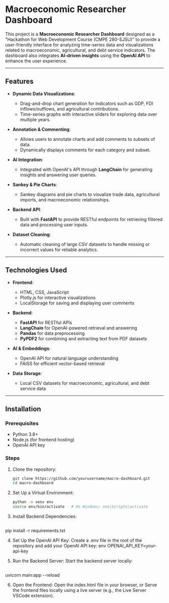 # Macroeconomic Researcher Dashboard

This project is a **Macroeconomic Researcher Dashboard** designed as a "Hackathon for Web Development Course (CMPE 280-SJSU)" to provide a user-friendly interface for analyzing time-series data and visualizations related to macroeconomic, agricultural, and debt service indicators. The dashboard also integrates **AI-driven insights** using the **OpenAI API** to enhance the user experience.

---

## Features

- **Dynamic Data Visualizations**:
  - Drag-and-drop chart generation for indicators such as GDP, FDI inflows/outflows, and agricultural contributions.
  - Time-series graphs with interactive sliders for exploring data over multiple years.

- **Annotation & Commenting**:
  - Allows users to annotate charts and add comments to subsets of data.
  - Dynamically displays comments for each category and subset.

- **AI Integration**:
  - Integrated with OpenAI's API through **LangChain** for generating insights and answering user queries.

- **Sankey & Pie Charts**:
  - Sankey diagrams and pie charts to visualize trade data, agricultural imports, and macroeconomic relationships.

- **Backend API**:
  - Built with **FastAPI** to provide RESTful endpoints for retrieving filtered data and processing user inputs.

- **Dataset Cleaning**:
  - Automatic cleaning of large CSV datasets to handle missing or incorrect values for reliable analytics.

---

## Technologies Used

- **Frontend**: 
  - HTML, CSS, JavaScript
  - Plotly.js for interactive visualizations
  - LocalStorage for saving and displaying user comments

- **Backend**:
  - **FastAPI** for RESTful APIs
  - **LangChain** for OpenAI-powered retrieval and answering
  - **Pandas** for data preprocessing
  - **PyPDF2** for combining and extracting text from PDF datasets

- **AI & Embeddings**:
  - OpenAI API for natural language understanding
  - FAISS for efficient vector-based retrieval

- **Data Storage**:
  - Local CSV datasets for macroeconomic, agricultural, and debt service data

---

## Installation

### Prerequisites
- Python 3.8+
- Node.js (for frontend hosting)
- OpenAI API key

### Steps

1. Clone the repository:
   ```bash
   git clone https://github.com/yourusername/macro-dashboard.git
   cd macro-dashboard

2. Set Up a Virtual Environment:
    ```bash
    python -m venv env
    source env/bin/activate   # On Windows: env\Scripts\activate

3. Install Backend Dependencies:
   ```bash
  pip install -r requirements.txt

4. Set Up the OpenAI API Key: Create a .env file in the root of the repository and add your OpenAI API key:
  env
  OPENAI_API_KEY=your-api-key

5. Run the Backend Server: Start the backend server locally:
   ```bash
  uvicorn main:app --reload

6. Open the Frontend:
  Open the index.html file in your browser, or
  Serve the frontend files locally using a live server (e.g., the Live Server VSCode extension).


